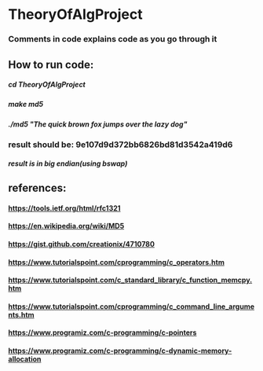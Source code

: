 # TheoryOfAlgProject

### Comments in code explains code as you go through it

## How to run code:
#####   cd TheoryOfAlgProject
#####   make md5
#####   ./md5 "The quick brown fox jumps over the lazy dog"
###   result should be: 9e107d9d372bb6826bd81d3542a419d6
#####    result is in big endian(using bswap)

## references:
####  https://tools.ietf.org/html/rfc1321
####  https://en.wikipedia.org/wiki/MD5
####  https://gist.github.com/creationix/4710780
####  https://www.tutorialspoint.com/cprogramming/c_operators.htm
####  https://www.tutorialspoint.com/c_standard_library/c_function_memcpy.htm
####  https://www.tutorialspoint.com/cprogramming/c_command_line_arguments.htm
####  https://www.programiz.com/c-programming/c-pointers
####  https://www.programiz.com/c-programming/c-dynamic-memory-allocation
